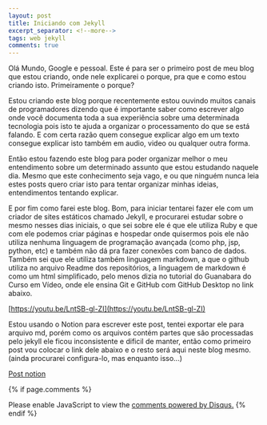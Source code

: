 ```yaml
---
layout: post
title: Iniciando com Jekyll
excerpt_separator: <!--more-->
tags: web jekyll
comments: true
---
```


Olá Mundo, Google e pessoal. Este é para ser o primeiro post de meu blog que estou criando<!--more-->, onde nele explicarei o porque, pra que e como estou criando isto. Primeiramente o porque?

Estou criando este blog porque recentemente estou ouvindo muitos canais de programadores dizendo que é importante saber como escrever algo onde você documenta toda a sua experiência sobre uma determinada tecnologia pois isto te ajuda a organizar o processamento do que se está falando. E com certa razão quem consegue explicar algo em um texto consegue explicar isto também em audio, video ou qualquer outra forma.

Então estou fazendo este blog para poder organizar melhor o meu entendimento sobre um determinado assunto que estou estudando naquele dia. Mesmo que este conhecimento seja vago, e ou que ninguém nunca leia estes posts quero criar isto para tentar organizar minhas ideias, entendimentos tentando explicar.

E por fim como farei este blog. Bom, para iniciar tentarei fazer ele com um criador de sites estáticos chamado Jekyll, e procurarei estudar sobre o mesmo nesses dias iniciais, o que sei sobre ele é que ele utiliza Ruby e que com ele podemos criar páginas e hospedar onde quisermos pois ele não utiliza nenhuma linguagem de programação avançada (como php, jsp, python, etc) e também não dá pra fazer conexões com banco de dados. Também sei que ele utiliza também linguagem markdown, a que o github utiliza no arquivo Readme dos repositórios, a linguagem de markdown é como um html simplificado, pelo menos dizia no tutorial do Guanabara do Curso em Vídeo, onde ele ensina Git e GitHub com GitHub Desktop no link abaixo.

[https://youtu.be/LntSB-gl-ZI](https://youtu.be/LntSB-gl-ZI)

Estou usando o Notion para escrever este post, tentei exportar ele para arquivo md, porém como os arquivos contém partes que são processadas pelo jekyll ele ficou inconsistente e dificil de manter, então como primeiro post vou colocar o link dele abaixo e o resto será aqui neste blog mesmo. (ainda procurarei configura-lo, mas enquanto isso...)

[Post notion](https://www.notion.so/Iniciando-com-Jekyll-48f0e5aefc2e4d309b208f64c3529bdd)

{% if page.comments %}
<div id="disqus_thread"></div>
<script>

/**
*  RECOMMENDED CONFIGURATION VARIABLES: EDIT AND UNCOMMENT THE SECTION BELOW TO INSERT DYNAMIC VALUES FROM YOUR PLATFORM OR CMS.
*  LEARN WHY DEFINING THESE VARIABLES IS IMPORTANT: https://disqus.com/admin/universalcode/#configuration-variables*/
/*
var disqus_config = function () {
this.page.url = PAGE_URL;  // Replace PAGE_URL with your page's canonical URL variable
this.page.identifier = PAGE_IDENTIFIER; // Replace PAGE_IDENTIFIER with your page's unique identifier variable
};
*/
(function() { // DON'T EDIT BELOW THIS LINE
var d = document, s = d.createElement('script');
s.src = 'https://rregio-top.disqus.com/embed.js';
s.setAttribute('data-timestamp', +new Date());
(d.head || d.body).appendChild(s);
})();
</script>
<noscript>Please enable JavaScript to view the <a href="https://disqus.com/?ref_noscript">comments powered by Disqus.</a></noscript>
{% endif %}